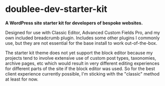 # doublee-dev-starter-kit

**A WordPress site starter kit for developers of bespoke websites.**

Designed for use with Classic Editor, Advanced Custom Fields Pro, and my own included breadcrumb plugin. Includes some other plugins I commonly use, but they are not essential for the base install to work out-of-the-box.

The starter kit theme does not yet support the block editor because my projects tend to involve extensive use of custom post types, taxonomies, archive pages, etc which would result in very different editing experiences for different parts of the site if the block editor was used. So for the best client experience currently possible, I'm sticking with the "classic" method at least for now.